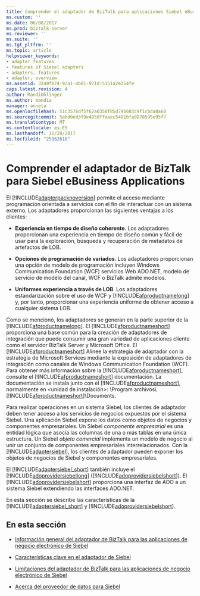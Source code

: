 ```yaml
---
title: Comprender el adaptador de BizTalk para aplicaciones Siebel eBusiness | Documentos de Microsoft
ms.custom: ''
ms.date: 06/08/2017
ms.prod: biztalk-server
ms.reviewer: ''
ms.suite: ''
ms.tgt_pltfrm: ''
ms.topic: article
helpviewer_keywords:
- adapter features
- features of Siebel adapters
- adapters, features
- adapter, overview
ms.assetid: 3249fb74-9ca1-4b81-971d-5151a2e354fe
caps.latest.revision: 4
author: MandiOhlinger
ms.author: mandia
manager: anneta
ms.openlocfilehash: 51c3576df5f62a0350f85d79b603c9f1cbda8a60
ms.sourcegitcommit: 5abd0ed3f9e4858ffaaec5481bfa8878595e95f7
ms.translationtype: MT
ms.contentlocale: es-ES
ms.lasthandoff: 11/28/2017
ms.locfileid: "25962618"
---
```

# <a name="understand-biztalk-adapter-for-siebel-ebusiness-applications"></a>Comprender el adaptador de BizTalk para Siebel eBusiness Applications
El [!INCLUDE[adapterpacknoversion](../../includes/adapterpacknoversion-md.md)] permite el acceso mediante programación orientada a servicios con el fin de interactuar con un sistema externo. Los adaptadores proporcionan las siguientes ventajas a los clientes:  
  
-   **Experiencia en tiempo de diseño coherente**. Los adaptadores proporcionan una experiencia en tiempo de diseño común y fácil de usar para la exploración, búsqueda y recuperación de metadatos de artefactos de LOB.  
  
-   **Opciones de programación de variados**. Los adaptadores proporcionan una opción de modelo de programación incluyen Windows Communication Foundation (WCF) servicios Web ADO.NET, modelo de servicio de modelo del canal, WCF o BizTalk admite modelos.  
  
-   **Uniformes experiencia a través de LOB**. Los adaptadores estandarización sobre el uso de WCF y [!INCLUDE[afproductnamelong](../../includes/afproductnamelong-md.md)] y, por tanto, proporcionar una experiencia uniforme de obtener acceso a cualquier sistema LOB.  
  
 Como se mencionó, los adaptadores se generan en la parte superior de la [!INCLUDE[afproductnamelong](../../includes/afproductnamelong-md.md)]. El [!INCLUDE[afproductnameshort](../../includes/afproductnameshort-md.md)] proporciona una base común para la creación de adaptadores de integración que puede consumir una gran variedad de aplicaciones cliente como el servidor BizTalk Server y Microsoft Office. El [!INCLUDE[afproductnameshort](../../includes/afproductnameshort-md.md)] Alinee la estrategia de adaptador con la estrategia de Microsoft Services mediante la exposición de adaptadores de integración como canales de Windows Communication Foundation (WCF). Para obtener más información sobre la [!INCLUDE[afproductnameshort](../../includes/afproductnameshort-md.md)], consulte el [!INCLUDE[afproductnameshort](../../includes/afproductnameshort-md.md)] documentación. La documentación se instala junto con el [!INCLUDE[afproductnameshort](../../includes/afproductnameshort-md.md)], normalmente en \<unidad de instalación\>: \Program archivos\\[!INCLUDE[afproductnameshort](../../includes/afproductnameshort-md.md)]\Documents.  
  
 Para realizar operaciones en un sistema Siebel, los clientes de adaptador deben tener acceso a los servicios de negocios expuestos por el sistema Siebel. Una aplicación Siebel expone los datos como objetos de negocios y componentes empresariales. Un Siebel *componente empresarial* es una entidad lógica que asocia las columnas de una o más tablas en una única estructura. Un Siebel *objeto comercial* implementa un modelo de negocio al unir un conjunto de componentes empresariales interrelacionados. Con la [!INCLUDE[adaptersiebel](../../includes/adaptersiebel-md.md)], los clientes de adaptador pueden exponer los objetos de negocios de Siebel y componentes empresariales.  
  
 El [!INCLUDE[adaptersiebel_short](../../includes/adaptersiebel-short-md.md)] también incluye el [!INCLUDE[adoprovidersiebellong](../../includes/adoprovidersiebellong-md.md)] ([!INCLUDE[adoprovidersiebelshort](../../includes/adoprovidersiebelshort-md.md)]). El [!INCLUDE[adoprovidersiebelshort](../../includes/adoprovidersiebelshort-md.md)] proporciona una interfaz de ADO a un sistema Siebel extendiendo las interfaces ADO.NET.  
  
 En esta sección se describe las características de la [!INCLUDE[adaptersiebel_short](../../includes/adaptersiebel-short-md.md)] y [!INCLUDE[adoprovidersiebelshort](../../includes/adoprovidersiebelshort-md.md)].  
  
## <a name="in-this-section"></a>En esta sección  
  
-   [Información general del adaptador de BizTalk para las aplicaciones de negocio electrónico de Siebel](../../adapters-and-accelerators/adapter-siebel/overview-of-biztalk-adapter-for-siebel-ebusiness-applications.md)  
  
-   [Características clave en el adaptador de Siebel](../../adapters-and-accelerators/adapter-siebel/key-features-in-the-siebel-adapter.md) 
  
-   [Limitaciones del adaptador de BizTalk para las aplicaciones de negocio electrónico de Siebel](../../adapters-and-accelerators/adapter-siebel/limitations-of-biztalk-adapter-for-siebel-ebusiness-applications.md)  
  
-   [Acerca del proveedor de datos para Siebel](../../adapters-and-accelerators/adapter-siebel/about-the-data-provider-for-siebel.md)